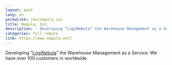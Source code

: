 ```yaml
---
layout: post
lang: en
permalink: /en/nepula_inc
title: Nepula, Inc.
description: ' Developing “LogiNebula” the Warehouse Management as a Service. We have over 100 customers in worldwide. '
categories: full_remote
link: https://www.nepula.net/
---
```


<p>Developing “<a href="https://loginebula.com">LogiNebula</a>” the Warehouse Management as a Service. We have over 100 customers in worldwide.</p>

